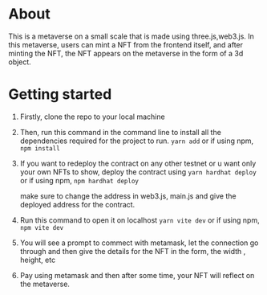 # About
This is a metaverse on a small scale that is made using three.js,web3.js.
In this metaverse, users can mint a NFT from the frontend itself, and after minting the NFT, the NFT appears on the metaverse in the form of a 3d object.

# Getting started

1. Firstly, clone the repo to your local machine

2. Then, run this command in the command line to install all the dependencies required for the project to run.
    `yarn add`
    or if using npm,
    `npm install`
    
3. If you want to redeploy the contract on any other testnet or u want only your own NFTs to show, deploy the contract using 
    `yarn hardhat deploy`
    or if using npm,
    `npm hardhat deploy`
    
    make sure to change the address in web3.js, main.js and give the deployed address for the contract.
    
4. Run this command to open it on localhost
   ` yarn vite dev `
    or if using npm,
   ` npm vite dev`
   
5. You will see a prompt to commect with metamask, let the connection go through and then give the details for the NFT in the form, the width , height, etc

6. Pay using metamask and then after some time, your NFT will reflect on the metaverse.
    
    
 


